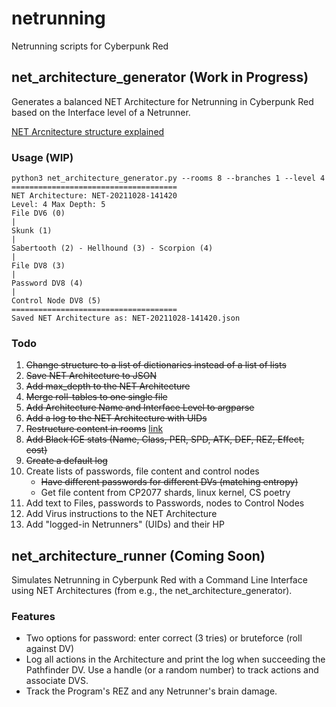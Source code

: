# netrunning
Netrunning scripts for Cyberpunk Red

## net\_architecture\_generator (Work in Progress)
Generates a balanced NET Architecture for Netrunning in Cyberpunk Red based on the Interface level of a Netrunner.

[NET Arcnitecture structure explained](documentation.md)

### Usage (WIP)
```
python3 net_architecture_generator.py --rooms 8 --branches 1 --level 4
=====================================
NET Architecture: NET-20211028-141420
Level: 4 Max Depth: 5
File DV6 (0) 
|
Skunk (1) 
|
Sabertooth (2) - Hellhound (3) - Scorpion (4) 
|
File DV8 (3) 
|
Password DV8 (4) 
|
Control Node DV8 (5) 
=====================================
Saved NET Architecture as: NET-20211028-141420.json
```

### Todo
1. ~~Change structure to a list of dictionaries instead of a list of lists~~
2. ~~Save NET Architecture to JSON~~
3. ~~Add max\_depth to the NET Architecture~~
4. ~~Merge roll-tables to one single file~~
5. ~~Add Architecture Name and Interface Level to argparse~~
6. ~~Add a log to the NET Architecture with UIDs~~
7. ~~Restructure content in rooms~~ [link](documentation.md)
8. ~~Add Black ICE stats (Name, Class, PER, SPD, ATK, DEF, REZ, Effect, cost)~~
9. ~~Create a default log~~
10. Create lists of passwords, file content and control nodes
    - ~~Have different passwords for different DVs (matching entropy)~~
    - Get file content from CP2077 shards, linux kernel, CS poetry
11. Add text to Files, passwords to Passwords, nodes to Control Nodes
12. Add Virus instructions to the NET Architecture
13. Add "logged-in Netrunners" (UIDs) and their HP

## net\_architecture\_runner (Coming Soon)
Simulates Netrunning in Cyberpunk Red with a Command Line Interface using NET Architectures (from e.g., the net\_architecture\_generator).

### Features
- Two options for password: enter correct (3 tries) or bruteforce (roll against DV)
- Log all actions in the Architecture and print the log when succeeding the Pathfinder DV. Use a handle (or a random number) to track actions and associate DVS.
- Track the Program's REZ and any Netrunner's brain damage.   
